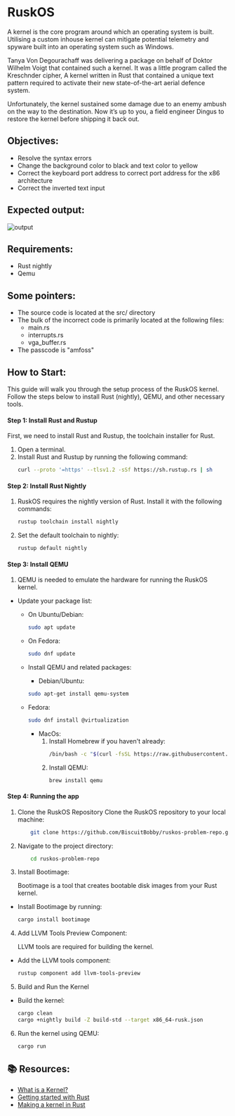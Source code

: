 # RuskOS

A kernel is the core program around which an operating system is built. Utilising a custom inhouse kernel can mitigate potential telemetry and spyware built into an operating system such as Windows.

Tanya Von Degourachaff was delivering a package on behalf of Doktor Wilhelm Voigt that contained such a kernel. It was a little program called the Kreschnder cipher, A kernel written in Rust that contained a unique text pattern required to activate their new state-of-the-art aerial defence system.

Unfortunately, the kernel sustained some damage due to an enemy ambush on the way to the destination. Now it’s up to you, a field engineer Dingus to restore the kernel before shipping it back out.

## Objectives:
- Resolve the syntax errors
- Change the background color to black and text color to yellow
- Correct the keyboard port address to correct port address for the x86 architecture
- Correct the inverted text input

## Expected output:
![output](https://github.com/BiscuitBobby/ruskos-problem-repo/blob/main/output.gif)

## Requirements:
- Rust nightly
- Qemu

## Some pointers:
- The source code is located at the src/ directory
- The bulk of the incorrect code is primarily located at the following files:
  - main.rs
  - interrupts.rs
  - vga_buffer.rs
- The passcode is "amfoss"

## How to Start:
This guide will walk you through the setup process of the RuskOS kernel. Follow the steps below to install Rust (nightly), QEMU, and other necessary tools.

#### Step 1: Install Rust and Rustup

First, we need to install Rust and Rustup, the toolchain installer for Rust.

1. Open a terminal.
2. Install Rust and Rustup by running the following command:
   ```sh
   curl --proto '=https' --tlsv1.2 -sSf https://sh.rustup.rs | sh
   ```

#### Step 2: Install Rust Nightly

1. RuskOS requires the nightly version of Rust. Install it with the following commands:

    ```sh
    rustup toolchain install nightly
    ```

2. Set the default toolchain to nightly:

    ```sh
    rustup default nightly
    ```
#### Step 3: Install QEMU

1. QEMU is needed to emulate the hardware for running the RuskOS kernel.
- Update your package list:
  - On Ubuntu/Debian:
    ```sh
    sudo apt update
      ```
  - On Fedora:
    ```sh
    sudo dnf update
      ```
  - Install QEMU and related packages:

    - Debian/Ubuntu:
     ```sh
    sudo apt-get install qemu-system
      ```
  - Fedora:
    ```sh
    sudo dnf install @virtualization
    ```
    - MacOs:
      1. Install Homebrew if you haven't already:
         ```sh
         /bin/bash -c "$(curl -fsSL https://raw.githubusercontent.com/Homebrew/install/HEAD/install.sh)"
         ```
      2. Install QEMU:
          ```sh
          brew install qemu
          ```
#### Step 4: Running the app

1. Clone the RuskOS Repository
   Clone the RuskOS repository to your local machine:
    ```sh
        git clone https://github.com/BiscuitBobby/ruskos-problem-repo.git
    ```
2. Navigate to the project directory:
    ```sh
        cd ruskos-problem-repo
    ```
3. Install Bootimage:

   Bootimage is a tool that creates bootable disk images from your Rust kernel.
- Install Bootimage by running:
     ```sh
     cargo install bootimage
     ```

4. Add LLVM Tools Preview Component:

   LLVM tools are required for building the kernel.
- Add the LLVM tools component:
  ```sh
  rustup component add llvm-tools-preview
  ```

5. Build and Run the Kernel
- Build the kernel:
  ```sh
  cargo clean
  cargo +nightly build -Z build-std --target x86_64-rusk.json
  ```
6. Run the kernel using QEMU:
    ```sh
    cargo run
    ```
## 📚 Resources: 
- <a href="https://www.geeksforgeeks.org/kernel-in-operating-system/">What is a Kernel?</a>
- <a href="https://doc.rust-lang.org/book/ch01-00-getting-started.html">Getting started with Rust</a>
- <a href="https://os.phil-opp.com/minimal-rust-kernel/">Making a kernel in Rust</a>
  

